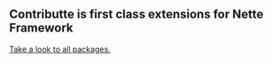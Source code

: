 <section class="container homepage">
  <h2>Contributte is first class extensions for Nette Framework</h2>
  <div class="card">
    <div class="card-body">
      <a href="/packages/" class="btn btn-primary">Take a look to all packages.</a>
    </div>
  </div>
</section>
